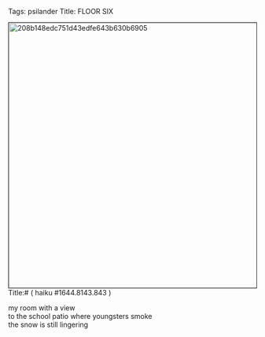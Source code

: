 Tags: psilander
Title: FLOOR SIX  
  
<p><img src="https://objects.hbvu.su/blotpix/2013/03/26.jpeg" width=540 height=540 alt="208b148edc751d43edfe643b630b6905" border=1>   
Title:# ( haiku #1644.8143.843 )  
  
my room with a view  
to the school patio where youngsters smoke  
the snow is still lingering  
